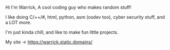 Hi I'm Warrick, A cool coding guy who makes random stuff!

I like doing C/++/#, html, python, asm (osdev too), cyber security stuff, and a LOT more.

I'm just kinda chill, and like to make fun little projects.

My site -> https://warrick.static.domains/
